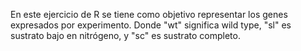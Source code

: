 En este ejercicio de R se tiene como objetivo representar los genes expresados por experimento. Donde "wt" significa wild type, "sl" es sustrato bajo en nitrógeno, y "sc" es sustrato completo.
